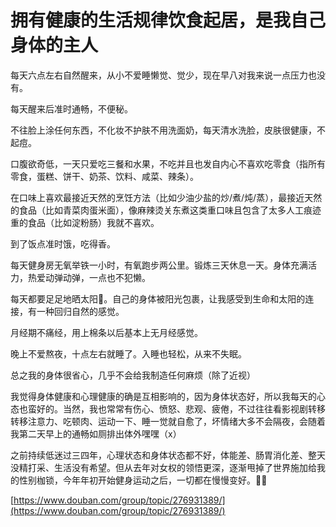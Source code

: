 # 拥有健康的生活规律饮食起居，是我自己身体的主人

每天六点左右自然醒来，从小不爱睡懒觉、觉少，现在早八对我来说一点压力也没有。

每天醒来后准时通畅，不便秘。

不往脸上涂任何东西，不化妆不护肤不用洗面奶，每天清水洗脸，皮肤很健康，不起痘。

口腹欲奇低，一天只爱吃三餐和水果，不吃并且也发自内心不喜欢吃零食（指所有零食，蛋糕、饼干、奶茶、饮料、咸菜、辣条）。

在口味上喜欢最接近天然的烹饪方法（比如少油少盐的炒/煮/炖/蒸），最接近天然的食品（比如青菜肉蛋米面），像麻辣烫关东煮这类重口味且包含了太多人工痕迹重的食品（比如淀粉肠）我就不喜欢。

到了饭点准时饿，吃得香。

每天健身房无氧举铁一小时，有氧跑步两公里。锻炼三天休息一天。身体充满活力，热爱动弹动弹，一点也不犯懒。

每天都要足足地晒太阳🥰。自己的身体被阳光包裹，让我感受到生命和太阳的连接，有一种回归自然的感觉。

月经期不痛经，用上棉条以后基本上无月经感觉。

晚上不爱熬夜，十点左右就睡了。入睡也轻松，从来不失眠。

总之我的身体很省心，几乎不会给我制造任何麻烦（除了近视）

我觉得身体健康和心理健康的确是互相影响的，因为身体状态好，所以我每天的心态也蛮好的。当然，我也常常有伤心、愤怒、悲观、疲倦，不过往往看影视剧转移转移注意力、吃顿肉、运动一下、睡一觉就自愈了，坏情绪大多不会隔夜，会随着我第二天早上的通畅如厕排出体外嘿嘿（x）

之前持续低迷过三四年，心理状态和身体状态都不好，体能差、肠胃消化差、整天没精打采、生活没有希望。但从去年对女权的领悟更深，逐渐甩掉了世界施加给我的性别枷锁，今年年初开始健身运动之后，一切都在慢慢变好。💪🏻

[https://www.douban.com/group/topic/276931389/](https://www.douban.com/group/topic/276931389/)
